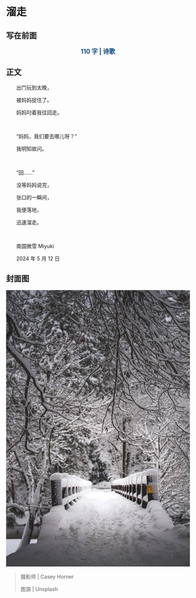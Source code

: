 # 溜走

## 写在前面

<p style="color:#0f4c81; text-align:center; font-weight:bold; font-size:larger;">110 字 | 诗歌</p>

## 正文

　　出门玩到太晚，

　　被妈妈捉住了。

　　妈妈叼着我往回走。

<br />

　　“妈妈，我们要去哪儿呀？”

　　我明知故问。

<br />

　　“回……”

　　没等妈妈说完，

　　张口的一瞬间，

　　我便落地，

　　迅速溜走。

<br />

　　南国微雪 Miyuki

　　2024 年 5 月 12 日

## 封面图

![](https://raw.githubusercontent.com/TinySnow/GithubImageHosting/main/blog/articles/essays/casey-horner-dX9X0KTT42g-unsplash.jpg)

> 摄影师 | Casey Horner
>
> 图源 | Unsplash

